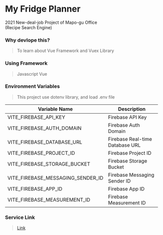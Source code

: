 # My Fridge Planner

<p>
2021 New-deal-job Project of Mapo-gu Office<br/>
(Recipe Search Engine)
</p>

### Why devlope this?

> To learn about Vue Framework and Vuex Library

### Using Framework

> Javascript
> Vue

### Environment Variables

> This project use dotenv library, and load .env file

| Variable Name                     | Description                     |
| --------------------------------- | ------------------------------- |
| VITE_FIREBASE_API_KEY             | Firebase API Key                |
| VITE_FIREBASE_AUTH_DOMAIN         | Firebase Auth Domain            |
| VITE_FIREBASE_DATABASE_URL        | Firebase Real-time Database URL |
| VITE_FIREBASE_PROJECT_ID          | Firebase Project ID             |
| VITE_FIREBASE_STORAGE_BUCKET      | Firebase Storage Bucket         |
| VITE_FIREBASE_MESSAGING_SENDER_ID | Firebase Messaging Sender ID    |
| VITE_FIREBASE_APP_ID              | Firebase App ID                 |
| VITE_FIREBASE_MEASUREMENT_ID      | Firebase Measurement ID         |

### Service Link

> [Link](https://my-fridge-planner.pages.dev)
